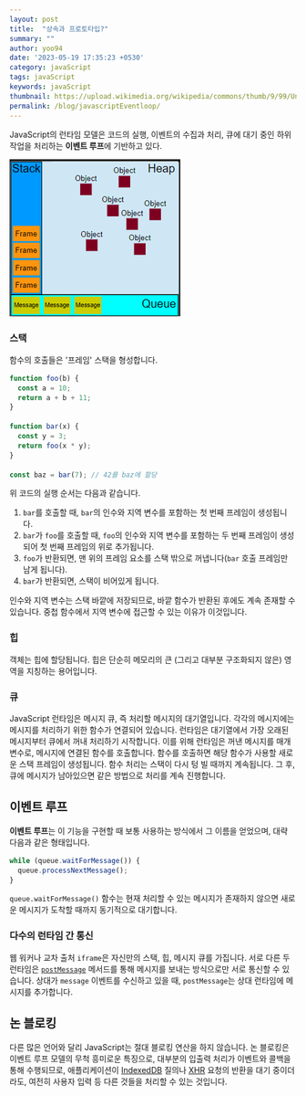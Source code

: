```yaml
---
layout: post
title:  "상속과 프로토타입?"
summary: ""
author: yoo94
date: '2023-05-19 17:35:23 +0530'
category: javaScript
tags: javaScript
keywords: javaScript
thumbnail: https://upload.wikimedia.org/wikipedia/commons/thumb/9/99/Unofficial_JavaScript_logo_2.svg/1200px-Unofficial_JavaScript_logo_2.svg.png
permalink: /blog/javascriptEventloop/
---
```

JavaScript의 런타임 모델은 코드의 실행, 이벤트의 수집과 처리, 큐에 대기 중인 하위 작업을 처리하는 **이벤트 루프**에 기반하고 있다.

<img src="/assets/postImg/Pasted image 20240328094714.png" alt="Pasted image 20240328094714.png" style="max-width:100%;">


### 스택

함수의 호출들은 '프레임' 스택을 형성합니다.

```javascript
function foo(b) {
  const a = 10;
  return a + b + 11;
}

function bar(x) {
  const y = 3;
  return foo(x * y);
}

const baz = bar(7); // 42를 baz에 할당
```

위 코드의 실행 순서는 다음과 같습니다.

1. `bar`를 호출할 때, `bar`의 인수와 지역 변수를 포함하는 첫 번째 프레임이 생성됩니다.
2. `bar`가 `foo`를 호출할 때, `foo`의 인수와 지역 변수를 포함하는 두 번째 프레임이 생성되어 첫 번째 프레임의 위로 추가됩니다.
3. `foo`가 반환되면, 맨 위의 프레임 요소를 스택 밖으로 꺼냅니다(`bar` 호출 프레임만 남게 됩니다).
4. `bar`가 반환되면, 스택이 비어있게 됩니다.

인수와 지역 변수는 스택 바깥에 저장되므로, 바깥 함수가 반환된 후에도 계속 존재할 수 있습니다. 중첩 함수에서 지역 변수에 접근할 수 있는 이유가 이것입니다.

### 힙

객체는 힙에 할당됩니다. 힙은 단순히 메모리의 큰 (그리고 대부분 구조화되지 않은) 영역을 지칭하는 용어입니다.

### 큐
JavaScript 런타임은 메시지 큐, 즉 처리할 메시지의 대기열입니다. 각각의 메시지에는 메시지를 처리하기 위한 함수가 연결되어 있습니다.
런타임은 대기열에서 가장 오래된 메시지부터 큐에서 꺼내 처리하기 시작합니다. 이를 위해 런타임은 꺼낸 메시지를 매개변수로, 메시지에 연결된 함수를 호출합니다. 함수를 호출하면 해당 함수가 사용할 새로운 스택 프레임이 생성됩니다.
함수 처리는 스택이 다시 텅 빌 때까지 계속됩니다. 그 후, 큐에 메시지가 남아있으면 같은 방법으로 처리를 계속 진행합니다.


## 이벤트 루프

**이벤트 루프**는 이 기능을 구현할 때 보통 사용하는 방식에서 그 이름을 얻었으며, 대략 다음과 같은 형태입니다.


```javascript
while (queue.waitForMessage()) {
  queue.processNextMessage();
}
```

`queue.waitForMessage()` 함수는 현재 처리할 수 있는 메시지가 존재하지 않으면 새로운 메시지가 도착할 때까지 동기적으로 대기합니다.

### 다수의 런타임 간 통신

웹 워커나 교차 출처 `iframe`은 자신만의 스택, 힙, 메시지 큐를 가집니다. 서로 다른 두 런타임은 [`postMessage`](https://developer.mozilla.org/ko/docs/Web/API/Window/postMessage) 메서드를 통해 메시지를 보내는 방식으로만 서로 통신할 수 있습니다. 상대가 `message` 이벤트를 수신하고 있을 때, `postMessage`는 상대 런타임에 메시지를 추가합니다.

## 논 블로킹
다른 많은 언어와 달리 JavaScript는 절대 블로킹 연산을 하지 않습니다. 논 블로킹은 이벤트 루프 모델의 무척 흥미로운 특징으로, 대부분의 입출력 처리가 이벤트와 콜백을 통해 수행되므로, 애플리케이션이 [IndexedDB](https://developer.mozilla.org/ko/docs/Web/API/IndexedDB_API) 질의나 [XHR](https://developer.mozilla.org/ko/docs/Web/API/XMLHttpRequest) 요청의 반환을 대기 중이더라도, 여전히 사용자 입력 등 다른 것들을 처리할 수 있는 것입니다.

